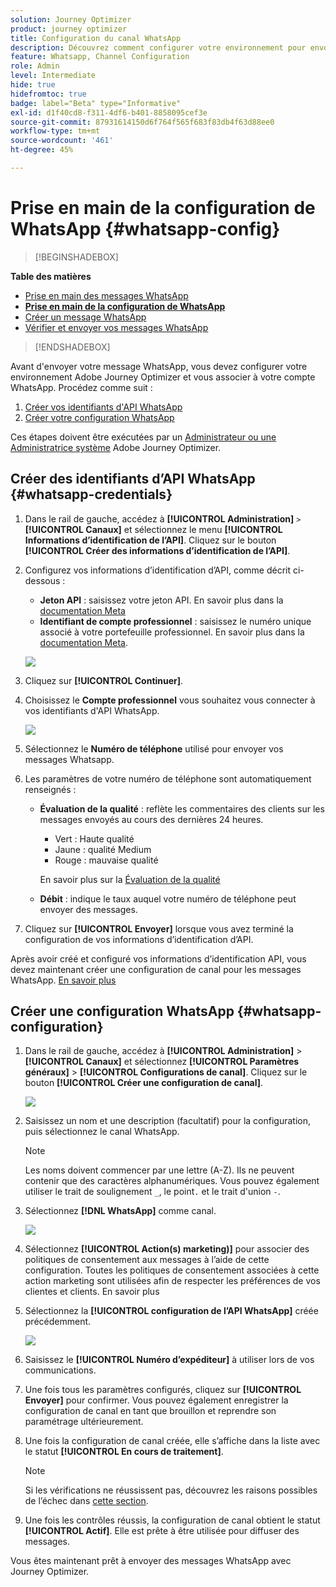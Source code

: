 ```yaml
---
solution: Journey Optimizer
product: journey optimizer
title: Configuration du canal WhatsApp
description: Découvrez comment configurer votre environnement pour envoyer des messages WhatsApp avec Journey Optimizer
feature: Whatsapp, Channel Configuration
role: Admin
level: Intermediate
hide: true
hidefromtoc: true
badge: label="Beta" type="Informative"
exl-id: d1f40cd8-f311-4df6-b401-8858095cef3e
source-git-commit: 87931614150d6f764f565f683f83db4f63d88ee0
workflow-type: tm+mt
source-wordcount: '461'
ht-degree: 45%

---
```


# Prise en main de la configuration de WhatsApp {#whatsapp-config}

>[!BEGINSHADEBOX]

**Table des matières**

* [Prise en main des messages WhatsApp](get-started-whatsapp.md)
* **[Prise en main de la configuration de WhatsApp](whatsapp-configuration.md)**
* [Créer un message WhatsApp](create-whatsapp.md)
* [Vérifier et envoyer vos messages WhatsApp](send-whatsapp.md)

>[!ENDSHADEBOX]

Avant d&#39;envoyer votre message WhatsApp, vous devez configurer votre environnement Adobe Journey Optimizer et vous associer à votre compte WhatsApp. Procédez comme suit :

1. [Créer vos identifiants d&#39;API WhatsApp](#WhatsApp-credentials)
1. [Créer votre configuration WhatsApp](#WhatsApp-configuration)

Ces étapes doivent être exécutées par un [Administrateur ou une Administratrice système](../start/path/administrator.md) Adobe Journey Optimizer.

## Créer des identifiants d’API WhatsApp {#whatsapp-credentials}

1. Dans le rail de gauche, accédez à **[!UICONTROL Administration]** `>` **[!UICONTROL Canaux]** et sélectionnez le menu **[!UICONTROL Informations d’identification de l’API]**. Cliquez sur le bouton **[!UICONTROL Créer des informations d’identification de l’API]**.

1. Configurez vos informations d’identification d’API, comme décrit ci-dessous :

   * **Jeton API** : saisissez votre jeton API. En savoir plus dans la [documentation Meta](https://developers.facebook.com/docs/facebook-login/guides/access-tokens/)
   * **Identifiant de compte professionnel** : saisissez le numéro unique associé à votre portefeuille professionnel. En savoir plus dans la [documentation Meta](https://www.facebook.com/business/help/1181250022022158?id=180505742745347).

   ![](assets/whatsapp-api.png)

1. Cliquez sur **[!UICONTROL Continuer]**.

1. Choisissez le **Compte professionnel** vous souhaitez vous connecter à vos identifiants d&#39;API WhatsApp.

   ![](assets/whatsapp-api-2.png)

1. Sélectionnez le **Numéro de téléphone** utilisé pour envoyer vos messages Whatsapp.

1. Les paramètres de votre numéro de téléphone sont automatiquement renseignés :

   * **Évaluation de la qualité** : reflète les commentaires des clients sur les messages envoyés au cours des dernières 24 heures.
      * Vert : Haute qualité
      * Jaune : qualité Medium
      * Rouge : mauvaise qualité

     En savoir plus sur la [Évaluation de la qualité](https://www.facebook.com/business/help/766346674749731#)

   * **Débit** : indique le taux auquel votre numéro de téléphone peut envoyer des messages.

1. Cliquez sur **[!UICONTROL Envoyer]** lorsque vous avez terminé la configuration de vos informations d’identification d’API.

Après avoir créé et configuré vos informations d’identification API, vous devez maintenant créer une configuration de canal pour les messages WhatsApp. [En savoir plus](#whatsapp-configuration)

## Créer une configuration WhatsApp {#whatsapp-configuration}

1. Dans le rail de gauche, accédez à **[!UICONTROL Administration]** > **[!UICONTROL Canaux]** et sélectionnez **[!UICONTROL Paramètres généraux]** > **[!UICONTROL Configurations de canal]**. Cliquez sur le bouton **[!UICONTROL Créer une configuration de canal]**.

   ![](assets/whatsapp-config-1.png)

1. Saisissez un nom et une description (facultatif) pour la configuration, puis sélectionnez le canal WhatsApp.

   >[!NOTE]
   >
   > Les noms doivent commencer par une lettre (A-Z). Ils ne peuvent contenir que des caractères alphanumériques. Vous pouvez également utiliser le trait de soulignement `_`, le point`.` et le trait d&#39;union `-`.

1. Sélectionnez **[!DNL WhatsApp]** comme canal.

   ![](assets/whatsapp-config-2.png)

1. Sélectionnez **[!UICONTROL Action(s) marketing)]** pour associer des politiques de consentement aux messages à l’aide de cette configuration. Toutes les politiques de consentement associées à cette action marketing sont utilisées afin de respecter les préférences de vos clientes et clients. En savoir plus

1. Sélectionnez la **[!UICONTROL configuration de l’API WhatsApp]** créée précédemment.

   ![](assets/whatsapp-config-3.png)

1. Saisissez le **[!UICONTROL Numéro dʼexpéditeur]** à utiliser lors de vos communications.

1. Une fois tous les paramètres configurés, cliquez sur **[!UICONTROL Envoyer]** pour confirmer. Vous pouvez également enregistrer la configuration de canal en tant que brouillon et reprendre son paramétrage ultérieurement.

1. Une fois la configuration de canal créée, elle s’affiche dans la liste avec le statut **[!UICONTROL En cours de traitement]**.

   >[!NOTE]
   >
   >Si les vérifications ne réussissent pas, découvrez les raisons possibles de l’échec dans [cette section](../configuration/channel-surfaces.md).

1. Une fois les contrôles réussis, la configuration de canal obtient le statut **[!UICONTROL Actif]**. Elle est prête à être utilisée pour diffuser des messages.

Vous êtes maintenant prêt à envoyer des messages WhatsApp avec Journey Optimizer.
